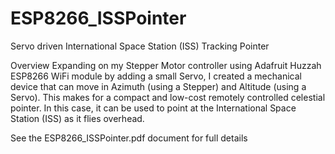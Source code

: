 # ESP8266_ISSPointer
Servo driven International Space Station (ISS) Tracking Pointer

Overview
Expanding on my Stepper Motor controller using Adafruit Huzzah ESP8266 WiFi module by adding a small Servo, I created a mechanical device that can move in Azimuth (using a Stepper) and Altitude (using a Servo). This makes for a compact and low-cost remotely controlled celestial pointer. In this case, it can be used to point at the International Space Station (ISS) as it flies overhead.  

See the ESP8266_ISSPointer.pdf document for full details


